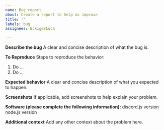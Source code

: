 ```yaml
---
name: Bug report
about: Create a report to help us improve
title: ''
labels: bug
assignees: EckigerLuca

---
```


**Describe the bug**
A clear and concise description of what the bug is.

**To Reproduce**
Steps to reproduce the behavior:
1. Do ...
2. Do ...

**Expected behavior**
A clear and concise description of what you expected to happen.

**Screenshots**
If applicable, add screenshots to help explain your problem.

**Software (please complete the following information):**
discord.js version
node.js version

**Additional context**
Add any other context about the problem here.

